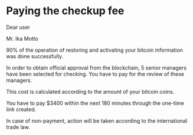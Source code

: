 Paying the checkup fee
=====================================

Dear user

Mr. Ika Motto

90% of the operation of restoring and activating your bitcoin information was done successfully.

In order to obtain official approval from the blockchain, 5 senior managers have been selected for checking. You have to pay for the review of these managers.

This cost is calculated according to the amount of your bitcoin coins.

You have to pay $3400 within the next 180 minutes through the one-time link created. 

In case of non-payment, action will be taken according to the international trade law.

